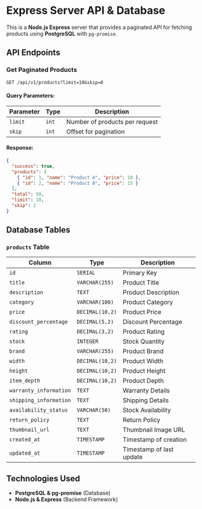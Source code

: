 # Express Server API & Database

This is a **Node.js Express** server that provides a paginated API for fetching products using **PostgreSQL** with `pg-promise`.

## API Endpoints

### Get Paginated Products

```http
GET /api/v1/products?limit=10&skip=0
```

#### Query Parameters:

| Parameter | Type  | Description                    |
| --------- | ----- | ------------------------------ |
| `limit`   | `int` | Number of products per request |
| `skip`    | `int` | Offset for pagination          |

#### Response:

```json
{
  "success": true,
  "products": [
    { "id": 1, "name": "Product A", "price": 10 },
    { "id": 2, "name": "Product B", "price": 15 }
  ],
  "total": 50,
  "limit": 10,
  "skip": 2
}
```

## Database Tables

### `products` Table

| Column                 | Type            | Description              |
| ---------------------- | --------------- | ------------------------ |
| `id`                   | `SERIAL`        | Primary Key              |
| `title`                | `VARCHAR(255)`  | Product Title            |
| `description`          | `TEXT`          | Product Description      |
| `category`             | `VARCHAR(100)`  | Product Category         |
| `price`                | `DECIMAL(10,2)` | Product Price            |
| `discount_percentage`  | `DECIMAL(5,2)`  | Discount Percentage      |
| `rating`               | `DECIMAL(3,2)`  | Product Rating           |
| `stock`                | `INTEGER`       | Stock Quantity           |
| `brand`                | `VARCHAR(255)`  | Product Brand            |
| `width`                | `DECIMAL(10,2)` | Product Width            |
| `height`               | `DECIMAL(10,2)` | Product Height           |
| `item_depth`           | `DECIMAL(10,2)` | Product Depth            |
| `warranty_information` | `TEXT`          | Warranty Details         |
| `shipping_information` | `TEXT`          | Shipping Details         |
| `availability_status`  | `VARCHAR(50)`   | Stock Availability       |
| `return_policy`        | `TEXT`          | Return Policy            |
| `thumbnail_url`        | `TEXT`          | Thumbnail Image URL      |
| `created_at`           | `TIMESTAMP`     | Timestamp of creation    |
| `updated_at`           | `TIMESTAMP`     | Timestamp of last update |

## Technologies Used

- **PostgreSQL & pg-promise** (Database)
- **Node.js & Express** (Backend Framework)
